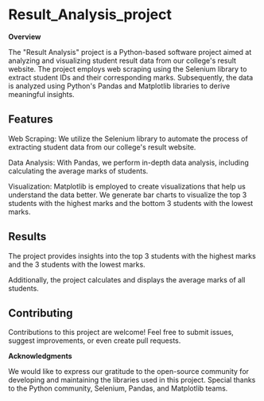 # Result_Analysis_project
**Overview**

The "Result Analysis" project is a Python-based software project aimed at analyzing and visualizing student result data from our college's result website. The project employs web scraping using the Selenium library to extract student IDs and their corresponding marks. Subsequently, the data is analyzed using Python's Pandas and Matplotlib libraries to derive meaningful insights.

**Features**
--
Web Scraping: We utilize the Selenium library to automate the process of extracting student data from our college's result website.

Data Analysis: With Pandas, we perform in-depth data analysis, including calculating the average marks of students.

Visualization: Matplotlib is employed to create visualizations that help us understand the data better. We generate bar charts to visualize the top 3 students with the highest marks and the bottom 3 students with the lowest marks.

**Results**
---
The project provides insights into the top 3 students with the highest marks and the 3 students with the lowest marks.

Additionally, the project calculates and displays the average marks of all students.

**Contributing**
---
Contributions to this project are welcome! Feel free to submit issues, suggest improvements, or even create pull requests.

**Acknowledgments**

We would like to express our gratitude to the open-source community for developing and maintaining the libraries used in this project. Special thanks to the Python community, Selenium, Pandas, and Matplotlib teams.
